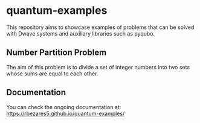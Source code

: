 # quantum-examples

This repository aims to showcase examples of problems that can be solved with Dwave systems and auxiliary libraries such as pyqubo.

## Number Partition Problem

The aim of this problem is to divide a set of integer numbers into two sets whose sums are equal to each other.

## Documentation

You can check the ongoing documentation at:
https://rbezares5.github.io/quantum-examples/